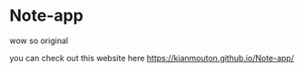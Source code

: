 # Note-app
wow so original 

you can check out this website here https://kianmouton.github.io/Note-app/
